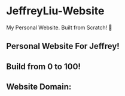 # JeffreyLiu-Website
My Personal Website. Built from Scratch! 📑

## Personal Website For Jeffrey!
## Build from 0 to 100!
## Website Domain: 
